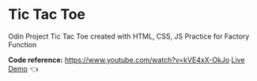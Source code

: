 # Tic Tac Toe

Odin Project Tic Tac Toe created with HTML, CSS, JS
Practice for Factory Function

**Code reference:** https://www.youtube.com/watch?v=kVE4xX-OkJo
[Live Demo](https://xxemat20xx.github.io/TicTacToe/) :point_left:
